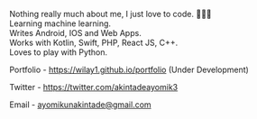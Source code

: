 Nothing really much about me, I just love to code. 👨🏾‍💻<br>
Learning machine learning.<br>
Writes Android, IOS and Web Apps.<br>
Works with Kotlin, Swift, PHP, React JS, C++.<br>
Loves to play with Python.<br>

Portfolio - https://wilay1.github.io/portfolio (Under Development)

Twitter - https://twitter.com/akintadeayomik3 <br>

Email - ayomikunakintade@gmail.com <br>


<!---
<p><img align="left" src="https://github-readme-stats.vercel.app/api/top-langs?username=WilAy1&show_icons=true&locale=en&layout=compact" alt="wilay1" /></p>

<p>&nbsp;<img align="center" src="https://github-readme-stats.vercel.app/api?username=WilAy1&show_icons=true&locale=en" alt="wilay1" /></p>


WilAy1/WilAy1 is a ✨ special ✨ repository because its `README.md` (this file) appears on your GitHub profile.
You can click the Preview link to take a look at your changes.
--->
